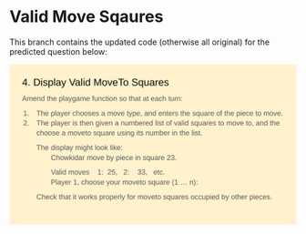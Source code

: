 # Valid Move Sqaures

This branch contains the updated code (otherwise all original) for the predicted question below:

![](https://github.com/LeoTovell/Dastan/blob/res/res/q4.png?raw=true)
